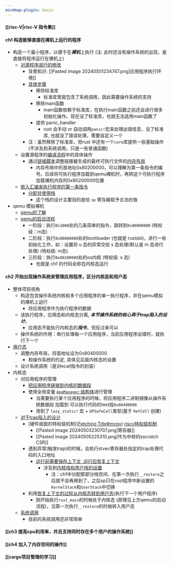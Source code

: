 ```yaml
---
mindmap-plugin: basic
---
```


#### [[risc-V|risc-V 指令集]]


#### ch1 构造能够直接在裸机上运行的程序
+ 构造一个最小程序，以便于在***裸机***上执行  (注: 此时还没有操作系统的出现，是直接将程序运行在裸机上)
	+ [对源程序进行的修改](https://rcore-os.cn/rCore-Tutorial-Book-v3/chapter1/2remove-std.html)
		+ 背景知识: [[Pasted image 20240501234747.png|应用程序执行环境]]
		+ [具体步骤](https://rcore-os.cn/rCore-Tutorial-Book-v3/chapter1/2remove-std.html)
			+ 移除标准库
				+ 标准库里面包含了系统调用，因此需要操作系统的支持
			+ 移除main函数
				+ main函数依赖于标准库，在执行main函数之前还会进行很多初始化操作。现在没了标准库，也就无法适用main函数了
			+ 提供 panic_handler
				+ rust 会手动 or 自动调用`panic!`宏来处理出错信息，没了标准库, 也就没了错误处理，需要自定义一个
		+ 注：虽然移除了标准库，但rust 中还有一个`core`库提供一些基础操作(不涉及到系统调用，只是一些普通函数)
	+ 设置源程序的[编译流程](https://rcore-os.cn/rCore-Tutorial-Book-v3/chapter1/3first-instruction-in-kernel1.html#id8)中的具体操作
		+ 通过[链接脚本](https://rcore-os.cn/rCore-Tutorial-Book-v3/chapter1/4first-instruction-in-kernel2.html#id4)调整链接器生成的最终可执行文件的[内存布局](https://rcore-os.cn/rCore-Tutorial-Book-v3/chapter1/3first-instruction-in-kernel1.html#id7)
			+ 内存布局中的首地址0x80200000，可以理解为第一条指令的编号。后续将可执行程序加载到qemu裸机时，再把这个可执行程序加载裸机内存的0x80200000位置
	+ [嵌入汇编来执行程序的第一条指令](https://rcore-os.cn/rCore-Tutorial-Book-v3/chapter1/4first-instruction-in-kernel2.html#id3)
		+ [分配并使用栈](https://rcore-os.cn/rCore-Tutorial-Book-v3/chapter1/5support-func-call.html#jump-practice)
			+ 这个栈的设计主要目的是给 `sp` 寄存器赋予合法的值
+ qemu 模拟裸机
	+ [qemu的了解](https://rcore-os.cn/rCore-Tutorial-Book-v3/chapter1/3first-instruction-in-kernel1.html#qemu)
	+ [qemu的启动流程](https://rcore-os.cn/rCore-Tutorial-Book-v3/chapter1/3first-instruction-in-kernel1.html#id5)
		+ 一阶段：执行`0x1000`处的几条简单的指令，跳转到`0x80000000` (特权级：m态)
		+ 二阶段：执行`0x80000000`处的bootloader (也就是 rustsbi)，进行一些初始化工作，如：设置将 u 态的异常交给 s 态处理(默认是 m 态进行处理) (特权级: m态)
		+ 三阶段：执行`0x80200000`处的os内核 (特权级: s 态)
			+ 也就是 ch1 的代码全称在内核态运行

#### ch2 开始出现操作系统来管理应用程序，区分内核态和用户态
+ 整体项目视角
	+ 构造包含操作系统内核和多个应用程序的单一执行程序，并在qemu模拟的裸机上运行
		+ 将应用程序作为执行程序的数据
	+ 该执行程序，应用态和内核态分离, ***本节操作系统的核心再于trap陷入的设计***。
		+ 应用态不能执行内核态的***指令***，但反过来可以
	+ 操作系统的作用：串行处理每一个应用程序，当前应用程序出错时，就执行下一个
+ [用户态](https://rcore-os.cn/rCore-Tutorial-Book-v3/chapter2/2application.html#id1)
	+ 调整内存布局，将首地址设为0x80400000
		+ 和操作系统的约定, 具体见后面内核态的设置
	+ 设计系统调用（是对ecall指令的封装）
+ 内核态
	+ 对应用程序的管理
		+ [把应用程序链接到内核的数据段](https://rcore-os.cn/rCore-Tutorial-Book-v3/chapter2/3batch-system.html#id3)
		+ 使用全局变量 [`AppManager` 结构体](https://rcore-os.cn/rCore-Tutorial-Book-v3/chapter2/3batch-system.html#id4)进行管理
			+ 当需要执行某个应用程序的时候，将应用程序二进制镜像从操作系统数据段 加载到 可以执行代码的text段`0x80400000`
			+ 用到了 `lazy_static!` 宏 + `UPSafeCell`类型(基于 `RefCell` 创建)
	+ [对于trap陷入的设计](https://rcore-os.cn/rCore-Tutorial-Book-v3/chapter2/4trap-handling.html)
		+ [硬件层面的特权级机制]([Fetching Title#mcpv](https://rcore-os.cn/rCore-Tutorial-Book-v3/chapter2/1rv-privilege.html))  [riscv特权级机制](https://rcore-os.cn/rCore-Tutorial-Book-v3/chapter2/4trap-handling.html#risc-v)
			+ [[Pasted image 20240503230707.png|寄存器]]
			+ [[Pasted image 20240505225310.png|作为中转的sscratch CSR]]
		+ 遇到异常(触发trap)的时候，会执行stvec寄存器处指定的trap处理代码的入口地址
			+ [运行前需要保存上下文, 运行后恢复上下文](https://rcore-os.cn/rCore-Tutorial-Book-v3/chapter2/4trap-handling.html#id8)
				+ 涉及到[内核栈和用户栈的设置](https://rcore-os.cn/rCore-Tutorial-Book-v3/chapter2/4trap-handling.html#id7)
					+ 注：ch1中分配那部分栈空间，在第一次执行`__restore`之后就不会再用到了，之后sp只在rust程序中新设置的`KernelStack`和`UserStack`中切换
		+ 利用[恢复上下文的过程从内核态转到用户态](https://rcore-os.cn/rCore-Tutorial-Book-v3/chapter2/4trap-handling.html#ch2-app-execution)(执行下一个用户程序)
			+ 刚开始执行`rust_main`的时候处于内核态 (原理见上方qemu的启动流程)，当第一次执行`__restore`的时候转入用户态
	+ [系统调用](https://rcore-os.cn/rCore-Tutorial-Book-v3/chapter2/4trap-handling.html#id10)
		+ 目前的系统调用还非常简单

#### [[ch3 提高cpu利用率，并且支持同时存在多个用户的操作系统]]


#### [[ch4 加入了内存空间的操作]]




#### [[cargo项目管理的学习]]
